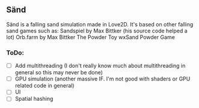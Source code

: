## Sänd

Sänd is a falling sand simulation made in Love2D. It's based on other falling sand games such as:
  Sandspiel by Max Bittker (his source code helped a lot)
  Orb.farm by Max Bittker 
  The Powder Toy
  wxSand
  Powder Game
  
### ToDo:
- [ ] Add multithreading (I don't really know much about multithreading in general so this may never be done)
- [ ] GPU simulation (another massive IF. I'm not good with shaders or GPU related code in general)
- [ ] UI
- [ ] Spatial hashing
